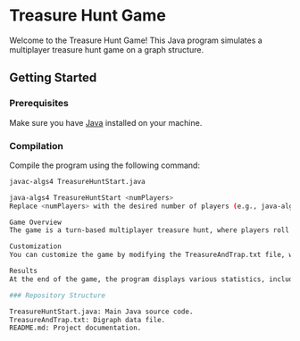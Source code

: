 # Treasure Hunt Game

Welcome to the Treasure Hunt Game! This Java program simulates a multiplayer treasure hunt game on a graph structure.

## Getting Started

### Prerequisites

Make sure you have [Java](https://www.java.com/en/download/) installed on your machine.

### Compilation

Compile the program using the following command:

```bash
javac-algs4 TreasureHuntStart.java

java-algs4 TreasureHuntStart <numPlayers>
Replace <numPlayers> with the desired number of players (e.g., java-algs4 TreasureHuntStart 4).

Game Overview
The game is a turn-based multiplayer treasure hunt, where players roll a die and move through spaces represented by a digraph. The game continues until a player reaches the winning space.

Customization
You can customize the game by modifying the TreasureAndTrap.txt file, which contains the digraph data. Ensure the file follows the required format.

Results
At the end of the game, the program displays various statistics, including total die rolls, common die rolls, treasures found, and traps encountered.

### Repository Structure

TreasureHuntStart.java: Main Java source code.
TreasureAndTrap.txt: Digraph data file.
README.md: Project documentation.

